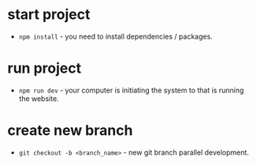 # start project
- `npm install` - you need to install dependencies / packages.
# run project
- `npm run dev` - your computer is initiating the system to that is running the website.
# create new branch
- `git checkout -b <branch_name>` - new git branch parallel development.